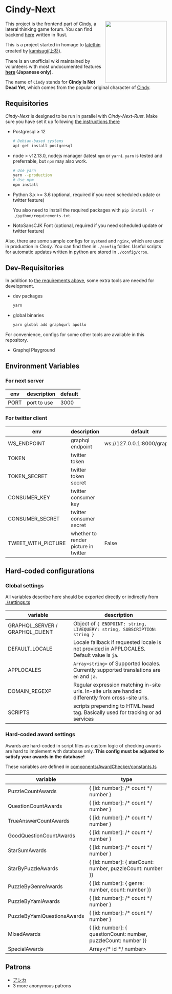 # Cindy-Next
<img align="right" height="192" width="192" src="https://github.com/heyrict/cindy-realtime/blob/master/react-boilerplate/app/images/icon-512x512.png" />

This project is the frontend part of [Cindy](https://www.cindythink.com/), a lateral thinking game forum. You can find backend [here](https://github.com/heyrict/cindy-next-rust) written in Rust.

This is a project started in homage to [latethin](http://sui-hei.net) created by [kamisugi(上杉)](http://sui-hei.net/mondai/profile/1).

There is an unofficial wiki maintained by volunteers with most undocumented features **[here](https://wiki3.jp/cindy-lat) (Japanese only)**.

The name of `Cindy` stands for **Cindy Is Not Dead Yet**,
which comes from the popular original character of [Cindy](http://sui-hei.net/app/webroot/pukiwiki/index.php?%E3%82%B7%E3%83%B3%E3%83%87%E3%82%A3).

## Requisitories

*Cindy-Next* is designed to be run in parallel with *Cindy-Next-Rust*. Make sure you have set it up following [the instructions there](https://github.com/heyrict/cindy-next-rust/blob/master/README.md#dependencies)

- Postgresql ≥ 12

    ```bash
    # Debian-based systems
    apt-get install postgresql
    ```

- node \> v12.13.0, nodejs manager (latest `npm` or `yarn`). `yarn` is tested and preferrable, but `npm` may also work.

    ```bash
    # Use yarn
    yarn --production
    # Use npm
    npm install
    ```

- Python 3.x >= 3.6 (optional, required if you need scheduled update or twitter feature)

  You also need to install the required packages with `pip install -r ./python/requirements.txt`.

- NotoSansCJK Font (optional, required if you need scheduled update or twitter feature)

Also, there are some sample configs for `systemd` and `nginx`, which are used in production in *Cindy*. You can find then in `./config` folder. Useful scripts for automatic updates written in python are stored in `./config/cron`.

## Dev-Requisitories

In addition to [the requirements above](#requisitories), some extra tools are needed for development.

- dev packages

    ```bash
    yarn
    ```

- global binaries

    ```bash
    yarn global add graphqurl apollo
    ```

For convenience, configs for some other tools are available in this repository.

- Graphql Playground

## Environment Variables
### For next server

| env  | description | default |
|------|-------------|---------|
| PORT | port to use | 3000    |

### For twitter client

| env                | description                          | default                     |
|--------------------|--------------------------------------|-----------------------------|
| WS_ENDPOINT        | graphql endpoint                     | ws://127.0.0.1:8000/graphql |
| TOKEN              | twitter token                        |                             |
| TOKEN_SECRET       | twitter token secret                 |                             |
| CONSUMER_KEY       | twitter consumer key                 |                             |
| CONSUMER_SECRET    | twitter consumer secret              |                             |
| TWEET_WITH_PICTURE | whether to render picture in twitter | False                       |

## Hard-coded configurations
### Global settings
All variables describe here should be exported directly or indirectly from [./settings.ts](./settings.ts)

| variable                        | description                                                                                                                                                                                                                |
|---------------------------------|----------------------------------------------------------------------------------------------------------------------------------------------------------------------------------------------------------------------------|
| GRAPHQL_SERVER / GRAPHQL_CLIENT | Object of `{ ENDPOINT: string, LIVEQUERY: string, SUBSCRIPTION: string }`                                                                                                                                                  |
| DEFAULT_LOCALE                  | Locale fallback if requested locale is not provided in APPLOCALES. Default value is `ja`.                                                                                                                                  |
| APPLOCALES                      | `Array<string>` of Supported locales. Currently supported translations are `en` and `ja`.                                                                                                                                  |
| DOMAIN_REGEXP                   | Regular expression matching in-site urls. In-site urls are handled differently from cross-site urls.                                                                                                                       |
| SCRIPTS                         | scripts prepending to HTML head tag. Basically used for tracking or ad services                                                                                                                                            |

### Hard-coded award settings
Awards are hard-coded in script files as custom logic of checking awards are hard to implement with database only.
**This config must be adjusted to satisfy your awards in the database!**

These variables are defined in [components/AwardChecker/constants.ts](./components/AwardChecker/constants.ts)

| variable                    | type                                                            |
|-----------------------------|-----------------------------------------------------------------|
| PuzzleCountAwards           | { [id: number]: /* count */ number }                            |
| QuestionCountAwards         | { [id: number]: /* count */ number }                            |
| TrueAnswerCountAwards       | { [id: number]: /* count */ number }                            |
| GoodQuestionCountAwards     | { [id: number]: /* count */ number }                            |
| StarSumAwards               | { [id: number]: /* count */ number }                            |
| StarByPuzzleAwards          | { [id: number]: { starCount: number, puzzleCount: number }}     |
| PuzzleByGenreAwards         | { [id: number]: { genre: number, count: number }}               |
| PuzzleByYamiAwards          | { [id: number]: /* count */ number }                            |
| PuzzleByYamiQuestionsAwards | { [id: number]: /* count */ number }                            |
| MixedAwards                 | { [id: number]: { questionCount: number, puzzleCount: number }} |
| SpecialAwards               | Array\</* id */ number\>                                        |

## Patrons
- [アシカ](https://www.cindythink.com/profile/show/36)
- 3 more anonymous patrons
